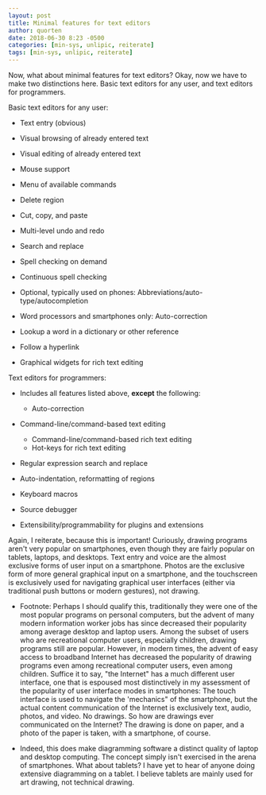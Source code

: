 ```yaml
---
layout: post
title: Minimal features for text editors
author: quorten
date: 2018-06-30 8:23 -0500
categories: [min-sys, unlipic, reiterate]
tags: [min-sys, unlipic, reiterate]
---
```


Now, what about minimal features for text editors?  Okay, now we have
to make two distinctions here.  Basic text editors for any user, and
text editors for programmers.

Basic text editors for any user:

* Text entry (obvious)
* Visual browsing of already entered text
* Visual editing of already entered text
* Mouse support
* Menu of available commands
* Delete region
* Cut, copy, and paste
* Multi-level undo and redo
* Search and replace
* Spell checking on demand
* Continuous spell checking

* Optional, typically used on phones:
  Abbreviations/auto-type/autocompletion
* Word processors and smartphones only: Auto-correction

* Lookup a word in a dictionary or other reference
* Follow a hyperlink

* Graphical widgets for rich text editing

Text editors for programmers:

* Includes all features listed above, **except** the following:
    * Auto-correction

* Command-line/command-based text editing
    * Command-line/command-based rich text editing
    * Hot-keys for rich text editing
* Regular expression search and replace
* Auto-indentation, reformatting of regions
* Keyboard macros
* Source debugger
* Extensibility/programmability for plugins and extensions

Again, I reiterate, because this is important!  Curiously, drawing
programs aren't very popular on smartphones, even though they are
fairly popular on tablets, laptops, and desktops.  Text entry and
voice are the almost exclusive forms of user input on a smartphone.
Photos are the exclusive form of more general graphical input on a
smartphone, and the touchscreen is exclusively used for navigating
graphical user interfaces (either via traditional push buttons or
modern gestures), not drawing.

* Footnote: Perhaps I should qualify this, traditionally they were one
  of the most popular programs on personal computers, but the advent
  of many modern information worker jobs has since decreased their
  popularity among average desktop and laptop users.  Among the subset
  of users who are recreational computer users, especially children,
  drawing programs still are popular.  However, in modern times, the
  advent of easy access to broadband Internet has decreased the
  popularity of drawing programs even among recreational computer
  users, even among children.  Suffice it to say, "the Internet" has a
  much different user interface, one that is espoused most
  distinctively in my assessment of the popularity of user interface
  modes in smartphones: The touch interface is used to navigate the
  'mechanics" of the smartphone, but the actual content communication
  of the Internet is exclusively text, audio, photos, and video.  No
  drawings.  So how are drawings ever communicated on the Internet?
  The drawing is done on paper, and a photo of the paper is taken,
  with a smartphone, of course.

* Indeed, this does make diagramming software a distinct quality of
  laptop and desktop computing.  The concept simply isn't exercised in
  the arena of smartphones.  What about tablets?  I have yet to hear
  of anyone doing extensive diagramming on a tablet.  I believe
  tablets are mainly used for art drawing, not technical drawing.
